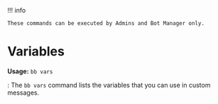 !!! info
    
    These commands can be executed by Admins and Bot Manager only.

# Variables

**Usage:** `bb vars`

:   The `bb vars` command lists the variables that you can use in custom messages.
